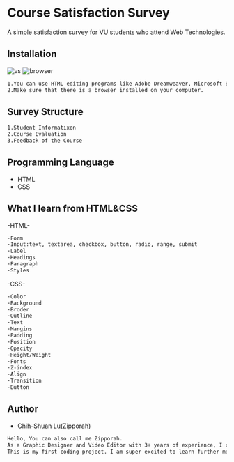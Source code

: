 # Course Satisfaction Survey
A simple satisfaction survey for VU students who attend Web Technologies.
## Installation
![vs](https://user-images.githubusercontent.com/112389820/187873188-c9660f0c-7562-4da5-a952-105ba4ca585a.png)
![browser](https://user-images.githubusercontent.com/112389820/187874077-ae4b884d-b6b7-4c5c-8bbd-f73462e326b8.png)
```bash
1.You can use HTML editing programs like Adobe Dreamweaver, Microsoft Expression Web, and Visual Studio Code.
2.Make sure that there is a browser installed on your computer.
```
## Survey Structure
```bash
1.Student Informatixon
2.Course Evaluation
3.Feedback of the Course
```
## Programming Language
* HTML
* CSS

## What I learn from HTML&CSS
-HTML-
```bash
·Form   
·Input:text, textarea, checkbox, button, radio, range, submit
·Label
·Headings
·Paragraph
·Styles
```
-CSS-
```bash
·Color
·Background
·Broder
·Outline
·Text
·Margins
·Padding
·Position
·Opacity 
·Height/Weight
·Fonts
·Z-index
·Align
·Transition
·Button
```
## Author
* Chih-Shuan Lu(Zipporah)
```bash
Hello, You can also call me Zipporah.
As a Graphic Designer and Video Editor with 3+ years of experience, I came to Australia to study Master of Digiatal Media.
This is my first coding project. I am super excited to learn further more!
```